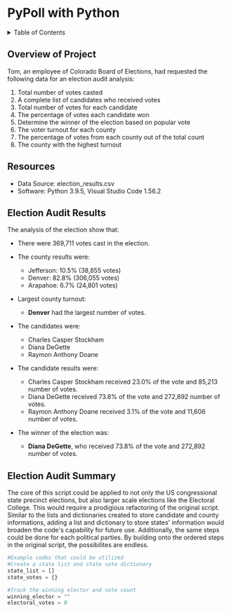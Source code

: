 # PyPoll with Python

<details>
  <summary>Table of Contents</summary>
  <ol>
    <li>
      <a href="#overview-of-project">Overview of Project</a>
    </li>
    <li>
      <a href="#resources">Resources</a>
    </li>
    <li>
       <a href="#election-audit-results">Election Audit Results</a>
    </li>
    <li>
       <a href="#election-audit-summary">Election Audit Summary</a>
    </li>
  </ol>
</details>

## Overview of Project
Tom, an employee of Colorado Board of Elections, had requested the following data for an election audit analysis:
1. Total number of votes casted
2. A complete list of candidates who received votes
3. Total number of votes for each candidate
4. The percentage of votes each candidate won
5. Determine the winner  of the election based on popular vote
6. The voter turnout for each county
7. The percentage of votes from each county out of the total count
8. The county with the highest turnout


## Resources
- Data Source: election_results.csv
- Software: Python 3.9.5, Visual Studio Code 1.56.2

## Election Audit Results
The analysis of the election show that:
- There were 369,711 votes cast in the election.

- The county results were:
   - Jefferson: 10.5% (38,855 votes)
   - Denver: 82.8% (306,055 votes)
   - Arapahoe: 6.7% (24,801 votes)

- Largest county turnout:
   - **Denver** had the largest number of votes. 

* The candidates were:
   * Charles Casper Stockham
   * Diana DeGette
   * Raymon Anthony Doane
   
* The candidate results were:
   * Charles Casper Stockham received 23.0% of the vote and 85,213 number of votes.
   * Diana DeGette received 73.8% of the vote and 272,892 number of votes.
   * Raymon Anthony Doane received 3.1% of the vote and 11,606 number of votes.

* The winner of the election was: 
   * **Diana DeGette**, who received 73.8% of the vote and 272,892 number of votes.


## Election Audit Summary
The core of this script could be applied to not only the US congressional state precinct elections, but also larger scale elections like the Electoral College.  This would require a prodigious refactoring of the original script.  Similar to the lists and dictionaries created to store candidate and county informations, adding a list and dictionary to store states' information would broaden the code's capability for future use.  Additionally, the same steps could be done for each political parties.  By building onto the ordered steps in the original script, the possibilites are endless.

```Python
#Example codes that could be utilized
#Create a state list and state vote dictionary
state_list = []
state_votes = {}

#Track the winning elector and vote count
winning_elector = ""
electoral_votes = 0
```
